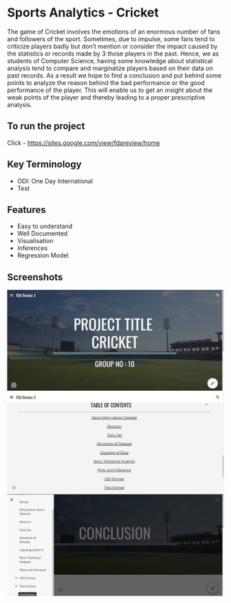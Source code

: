 # Sports Analytics - Cricket

The game of Cricket involves the
emotions of an enormous number of fans and followers of the sport. Sometimes, due
to impulse, some fans tend to criticize players badly but don’t mention or consider
the impact caused by the statistics or records made by 3 those players in the past.
Hence, we as students of Computer Science, having some knowledge about
statistical analysis tend to compare and marginalize players based on their data on
past records. As a result we hope to find a conclusion and put behind some points to
analyze the reason behind the bad performance or the good performance of the
player. This will enable us to get an insight about the weak points of the player and
thereby leading to a proper prescriptive analysis.

## To run the project

Click - https://sites.google.com/view/fdareview/home

## Key Terminology

- ODI: One Day International
- Test

## Features

- Easy to understand
- Well Documented
- Visualisation
- Inferences
- Regression Model

## Screenshots

![App Screenshot](https://github.com/arnab082/SPORTS-ANALYTICS-Cricket/blob/main/Screenshots/1.jpg)
![App Screenshot](https://github.com/arnab082/SPORTS-ANALYTICS-Cricket/blob/main/Screenshots/2.jpg)
![App Screenshot](https://github.com/arnab082/SPORTS-ANALYTICS-Cricket/blob/main/Screenshots/3.jpg)
